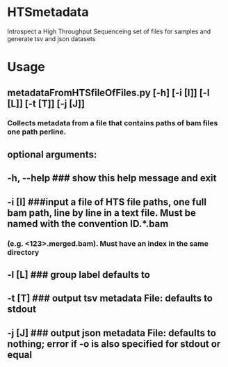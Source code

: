 # HTSmetadata
Introspect a High Throughput Sequenceing set of files for samples and generate tsv and json datasets 
# Usage 
## metadataFromHTSfileOfFiles.py [-h] [-i [I]] [-l [L]] [-t [T]] [-j [J]]

### Collects metadata from a file that contains paths of bam files one path perline.

## optional arguments:
##  -h, --help  ### show this help message and exit
##  -i [I]      ###input a file of HTS file paths, one full bam path, line by line in a text file. Must be named with the convention ID.*.bam
###              (e.g. <123>.merged.bam). Must have an index in the same directory
##  -l [L]      ### group label defaults to <test>
##  -t [T]      ### output tsv metadata File: defaults to stdout
##  -j [J]      ### output json metadata File: defaults to nothing; error if -o is also specified for stdout or equal
